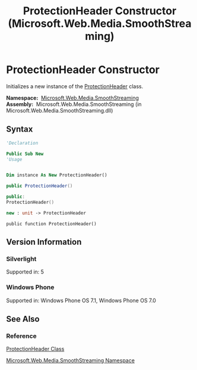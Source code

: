 ﻿---
title: ProtectionHeader Constructor  (Microsoft.Web.Media.SmoothStreaming)
TOCTitle: ProtectionHeader Constructor
ms:assetid: M:Microsoft.Web.Media.SmoothStreaming.ProtectionHeader.#ctor
ms:mtpsurl: https://msdn.microsoft.com/en-us/library/microsoft.web.media.smoothstreaming.protectionheader.protectionheader(v=VS.95)
ms:contentKeyID: 46307675
ms.date: 05/31/2012
mtps_version: v=VS.95
f1_keywords:
- Microsoft.Web.Media.SmoothStreaming.ProtectionHeader.#ctor
- Microsoft.Web.Media.SmoothStreaming.ProtectionHeader.ProtectionHeader
dev_langs:
- csharp
- jscript
- vb
- FSharp
- cpp
api_location:
- Microsoft.Web.Media.SmoothStreaming.dll
api_name:
- Microsoft.Web.Media.SmoothStreaming.ProtectionHeader..ctor
api_type:
- Managed
topic_type:
- apiref
- kbSyntax
product_family_name: VS
ROBOTS: INDEX,FOLLOW
---

# ProtectionHeader Constructor

Initializes a new instance of the [ProtectionHeader](protectionheader-class-microsoft-web-media-smoothstreaming_1.md) class.

**Namespace:**  [Microsoft.Web.Media.SmoothStreaming](microsoft-web-media-smoothstreaming-namespace_1.md)  
**Assembly:**  Microsoft.Web.Media.SmoothStreaming (in Microsoft.Web.Media.SmoothStreaming.dll)

## Syntax

```vb
'Declaration

Public Sub New
'Usage


Dim instance As New ProtectionHeader()
```

```csharp
public ProtectionHeader()
```

```cpp
public:
ProtectionHeader()
```

``` fsharp
new : unit -> ProtectionHeader
```

```jscript
public function ProtectionHeader()
```

## Version Information

### Silverlight

Supported in: 5  

### Windows Phone

Supported in: Windows Phone OS 7.1, Windows Phone OS 7.0  

## See Also

### Reference

[ProtectionHeader Class](protectionheader-class-microsoft-web-media-smoothstreaming_1.md)

[Microsoft.Web.Media.SmoothStreaming Namespace](microsoft-web-media-smoothstreaming-namespace_1.md)

